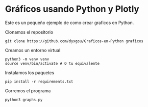 # Gráficos usando Python y Plotly
Este es un pequeño ejemplo de como crear graficos en Python.


Clonamos el repositorio
```
git clone https://github.com/dyxgou/Graficos-en-Python graficos
```

Creamos un entorno virtual
```
python3 -m venv venv
source venv/bin/activate # O tu equivalente
```

Instalamos los paquetes
```
pip install -r requirements.txt
```

Corremos el programa
```
python3 graphs.py
```
